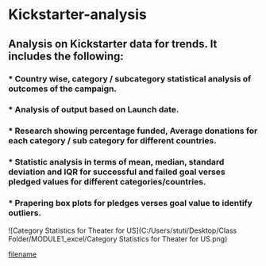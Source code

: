 # Kickstarter-analysis
## Analysis on Kickstarter data for trends. It includes the following:
### * Country wise, category / subcategory statistical analysis of outcomes of the campaign.
### * Analysis of output based on Launch date.
### * Research showing percentage funded, Average donations for each category / sub category for different countries.
### * Statistic analysis in terms of mean, median, standard deviation and IQR for successful and failed goal verses pledged values for different categories/countries.
### * Prapering box plots for pledges verses goal value to identify outliers.

![Category Statistics for Theater for US](C:/Users/stuti/Desktop/Class Folder/MODULE1_excel/Category Statistics for Theater for US.png)

[filename](path/to/filename.xlxs)



